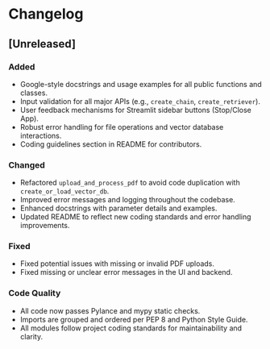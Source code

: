 # Changelog

## [Unreleased]

### Added
- Google-style docstrings and usage examples for all public functions and classes.
- Input validation for all major APIs (e.g., `create_chain`, `create_retriever`).
- User feedback mechanisms for Streamlit sidebar buttons (Stop/Close App).
- Robust error handling for file operations and vector database interactions.
- Coding guidelines section in README for contributors.

### Changed
- Refactored `upload_and_process_pdf` to avoid code duplication with `create_or_load_vector_db`.
- Improved error messages and logging throughout the codebase.
- Enhanced docstrings with parameter details and examples.
- Updated README to reflect new coding standards and error handling improvements.

### Fixed
- Fixed potential issues with missing or invalid PDF uploads.
- Fixed missing or unclear error messages in the UI and backend.

### Code Quality
- All code now passes Pylance and mypy static checks.
- Imports are grouped and ordered per PEP 8 and Python Style Guide.
- All modules follow project coding standards for maintainability and clarity.
